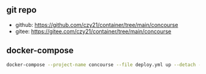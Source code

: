 ## git repo
  - github: https://github.com/czy21/container/tree/main/concourse
  - gitee: https://gitee.com/czy21/container/tree/main/concourse
## docker-compose
```bash
docker-compose --project-name concourse --file deploy.yml up --detach --remove-orphans
```